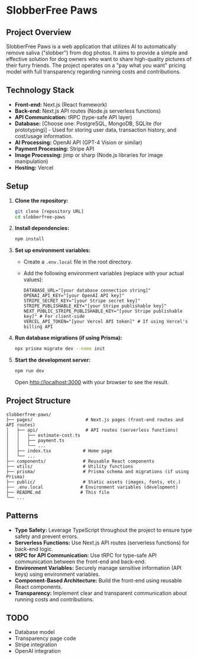# SlobberFree Paws

## Project Overview

SlobberFree Paws is a web application that utilizes AI to automatically remove saliva ("slobber") from dog photos. It aims to provide a simple and effective solution for dog owners who want to share high-quality pictures of their furry friends. The project operates on a "pay what you want" pricing model with full transparency regarding running costs and contributions.

## Technology Stack

*   **Front-end:** Next.js (React framework)
*   **Back-end:** Next.js API routes (Node.js serverless functions)
*   **API Communication:** tRPC (type-safe API layer)
*   **Database:** [Choose one: PostgreSQL, MongoDB, SQLite (for prototyping)] - Used for storing user data, transaction history, and cost/usage information.
*   **AI Processing:** OpenAI API (GPT-4 Vision or similar)
*   **Payment Processing:** Stripe API
*   **Image Processing:** jimp or sharp (Node.js libraries for image manipulation)
*   **Hosting:** Vercel

## Setup

1.  **Clone the repository:**

    ```bash
    git clone [repository URL]
    cd slobberfree-paws
    ```

2.  **Install dependencies:**

    ```bash
    npm install
    ```

3.  **Set up environment variables:**

    *   Create a `.env.local` file in the root directory.
    *   Add the following environment variables (replace with your actual values):

        ```
        DATABASE_URL="[your database connection string]"
        OPENAI_API_KEY="[your OpenAI API key]"
        STRIPE_SECRET_KEY="[your Stripe secret key]"
        STRIPE_PUBLISHABLE_KEY="[your Stripe publishable key]"
        NEXT_PUBLIC_STRIPE_PUBLISHABLE_KEY="[your Stripe publishable key]" # For client-side
        VERCEL_API_TOKEN="[your Vercel API token]" # If using Vercel's billing API
        ```

4.  **Run database migrations (if using Prisma):**

    ```bash
    npx prisma migrate dev --name init
    ```

5.  **Start the development server:**

    ```bash
    npm run dev
    ```

    Open [http://localhost:3000](http://localhost:3000) with your browser to see the result.

## Project Structure

```
slobberfree-paws/
├── pages/                    # Next.js pages (front-end routes and API routes)
│   ├── api/                  # API routes (serverless functions)
│   │   ├── estimate-cost.ts
│   │   ├── payment.ts
│   │   └── ...
│   ├── index.tsx            # Home page
│   └── ...
├── components/              # Reusable React components
├── utils/                   # Utility functions
├── prisma/                  # Prisma schema and migrations (if using Prisma)
├── public/                  # Static assets (images, fonts, etc.)
├── .env.local              # Environment variables (development)
├── README.md               # This file
└── ...
```

## Patterns

*   **Type Safety:** Leverage TypeScript throughout the project to ensure type safety and prevent errors.
*   **Serverless Functions:** Use Next.js API routes (serverless functions) for back-end logic.
*   **tRPC for API Communication:** Use tRPC for type-safe API communication between the front-end and back-end.
*   **Environment Variables:** Securely manage sensitive information (API keys) using environment variables.
*   **Component-Based Architecture:** Build the front-end using reusable React components.
*   **Transparency:** Implement clear and transparent communication about running costs and contributions.
## TODO
* Database model
* Transparency page code
* Stripe integration
* OpenAI integration

